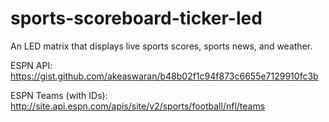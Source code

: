 # sports-scoreboard-ticker-led
An LED matrix that displays live sports scores, sports news, and weather.


ESPN API:
https://gist.github.com/akeaswaran/b48b02f1c94f873c6655e7129910fc3b

ESPN Teams (with IDs):
http://site.api.espn.com/apis/site/v2/sports/football/nfl/teams